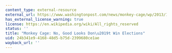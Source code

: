 ```yaml
---
content_type: external-resource
external_url: https://www.washingtonpost.com/news/monkey-cage/wp/2013/11/13/no-good-looks-dont-win-elections/?utm_term=.2d2f62778c3a
has_external_license_warning: true
license: https://en.wikipedia.org/wiki/All_rights_reserved
status: ''
title: "Monkey Cage: No, Good Looks Don\u2019t Win Elections"
uid: 24b341e9-4168-48d5-b75d-2399680ce1ae
wayback_url: ''
---
```

